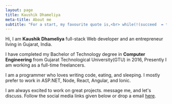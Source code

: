 ```yaml
---
layout: page
title: Kaushik Dhameliya
meta-title: About me
subtitle: "For a start, my favourite quote is,<br> while(!(succeed  = try()));"
---
```


<div id="aboutme-section">

<p class="about-text">
<span class="fa fa-briefcase about-icon"></span>
 Hi, I am <strong>Kaushik Dhameliya</strong> full-stack Web developer and an entrepreneur living in Gujarat, India. 
 </p>

<p class="about-text about-test">
<span class="fa fa-graduation-cap about-icon"></span>
I have completed my Bachelor of Technology degree in <strong>Computer Engineering</strong> from Gujarat&nbsp;Technological&nbsp;University(GTU) in 2016, Presently I am working as a full-time freelancers.
</p>

<p class="about-text">
<span class="fa fa-code about-icon"></span>
  I am a programmer who loves writing code, eating, and sleeping. I mostly prefer to work in ASP.NET, Node, React, Angular, and Ionic.
</p>

<p class="about-text">
<span class="fa fa-envelope about-icon"></span>
I am always excited to work on great projects. message me, and let's discuss. Follow the social media links given below or drop a email <a target="_blank" href="mailto:dkaushikl1610@gmail.com">here</a>.
</p>

<br>
